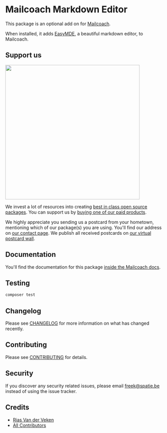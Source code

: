# Mailcoach Markdown Editor

This package is an optional add on for [Mailcoach](https://mailcoach.app).
 
When installed, it adds [EasyMDE](https://easy-markdown-editor.tk), a beautiful markdown editor, to Mailcoach. 

## Support us

[<img src="https://github-ads.s3.eu-central-1.amazonaws.com/laravel-mailcoach-markdown-editor.jpg?t=1" width="419px" />](https://spatie.be/github-ad-click/laravel-mailcoach-markdown-editor)

We invest a lot of resources into creating [best in class open source packages](https://spatie.be/open-source). You can support us by [buying one of our paid products](https://spatie.be/open-source/support-us).

We highly appreciate you sending us a postcard from your hometown, mentioning which of our package(s) you are using. You'll find our address on [our contact page](https://spatie.be/about-us). We publish all received postcards on [our virtual postcard wall](https://spatie.be/open-source/postcards).

## Documentation

You'll find the documentation for this package [inside the Mailcoach docs](https://spatie.be/docs/laravel-mailcoach/v4/choosing-an-editor/editor).

## Testing

```bash
composer test
```

## Changelog

Please see [CHANGELOG](CHANGELOG.md) for more information on what has changed recently.

## Contributing

Please see [CONTRIBUTING](CONTRIBUTING.md) for details.

## Security

If you discover any security related issues, please email freek@spatie.be instead of using the issue tracker.

## Credits

- [Rias Van der Veken](https://github.com/riasvdv)
- [All Contributors](../../contributors)
